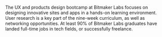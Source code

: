 The UX and products design bootcamp at Bitmaker Labs focuses on designing
innovative sites and apps in a hands-on learning environment. User research is
a key part of the nine-week curriculum, as well as networking opportunities.
At least 90% of Bitmaker Labs graduates have landed full-time jobs in tech
fields, or successfully freelance.

